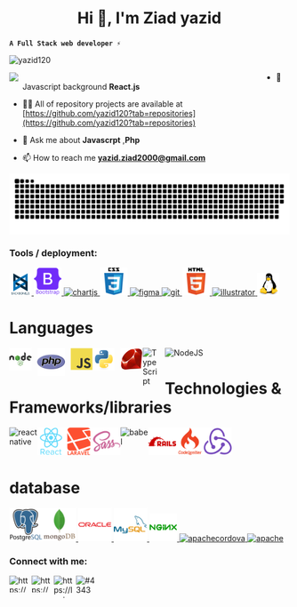 
<h1 align="center">Hi 👋, I'm Ziad yazid</h1>

**`A Full Stack web developer ⚡`**

<p align="left"> <img src="https://komarev.com/ghpvc/?username=yazid120&label=Profile%20views&color=0e75b6&style=flat" alt="yazid120" /> </p>
<img align="left" width="480" src="https://github-readme-stats-git-masterrstaa-rickstaa.vercel.app/api?username=yazid120&theme=monokai" show_icons=true count_private=true />

- 🌱 Javascript background **React.js**

- 👨‍💻 All of repository projects are available at [https://github.com/yazid120?tab=repositories](https://github.com/yazid120?tab=repositories)

- 💬 Ask me about <b>Javascrpt</b> ,<b>Php</b>

- 📫 How to reach me **yazid.ziad2000@gmail.com**

<img align="center" src="https://github.com/ShinoKana/ShinoKana/blob/main/github-contribution-grid-snake.svg" width="1000" />


<h3 align="left"> Tools / deployment:</h3>
<p align="left"> <a href="https://backbonejs.org" target="_blank" rel="noreferrer"> <img src="https://raw.githubusercontent.com/devicons/devicon/master/icons/backbonejs/backbonejs-original-wordmark.svg" alt="backbonejs" width="40" height="40"/> </a> <a href="https://getbootstrap.com" target="_blank" rel="noreferrer"> <img src="https://raw.githubusercontent.com/devicons/devicon/master/icons/bootstrap/bootstrap-plain-wordmark.svg" alt="bootstrap" width="50" height="50"/> </a> <a href="https://www.chartjs.org" target="_blank" rel="noreferrer"> <img src="https://www.chartjs.org/media/logo-title.svg" alt="chartjs" width="50" height="50"/> </a> <a href="https://www.w3schools.com/css/" target="_blank" rel="noreferrer"> <img src="https://raw.githubusercontent.com/devicons/devicon/master/icons/css3/css3-original-wordmark.svg" alt="css3" width="50" height="50"/> </a> <a href="https://www.figma.com/" target="_blank" rel="noreferrer"> <img src="https://www.vectorlogo.zone/logos/figma/figma-icon.svg" alt="figma" width="40" height="40"/> </a> <a href="https://git-scm.com/" target="_blank" rel="noreferrer"> <img src="https://www.vectorlogo.zone/logos/git-scm/git-scm-icon.svg" alt="git" width="40" height="40"/> </a> <a href="https://www.w3.org/html/" target="_blank" rel="noreferrer"> <img src="https://raw.githubusercontent.com/devicons/devicon/master/icons/html5/html5-original-wordmark.svg" alt="html5" width="50" height="50"/> </a> <a href="https://www.adobe.com/in/products/illustrator.html" target="_blank" rel="noreferrer"> <img src="https://www.vectorlogo.zone/logos/adobe_illustrator/adobe_illustrator-icon.svg" alt="illustrator" width="40" height="40"/> </a> <a href="https://www.linux.org/" target="_blank" rel="noreferrer"> <img src="https://raw.githubusercontent.com/devicons/devicon/master/icons/linux/linux-original.svg" alt="linux" width="40" height="40"/> </a> 

# Languages
  <a href="https://nodejs.org" target="_blank" rel="noreferrer"> <img align="left" src="https://raw.githubusercontent.com/devicons/devicon/master/icons/nodejs/nodejs-original-wordmark.svg" alt="nodejs" width="40" height="40" style="padding-right:10px;"/> </a>
  <a href="https://www.php.net" target="_blank" rel="noreferrer"> <img align="left" src="https://raw.githubusercontent.com/devicons/devicon/master/icons/php/php-original.svg" alt="php" width="50" height="50" style="padding-right:10px;"/> </a> <a href="https://developer.mozilla.org/en-US/docs/Web/JavaScript" target="_blank" rel="noreferrer"> <img align="left" src="https://raw.githubusercontent.com/devicons/devicon/master/icons/javascript/javascript-original.svg" alt="javascript" width="40" height="40"/> </a> <a href="https://www.python.org" target="_blank" rel="noreferrer"><img align="left" src="https://raw.githubusercontent.com/devicons/devicon/master/icons/python/python-original.svg" alt="python" width="40" height="40" style="padding-right:10px;" /> </a> 
  <a href="https://www.ruby-lang.org/en/" target="_blank" rel="noreferrer"><img align="left" src="https://raw.githubusercontent.com/devicons/devicon/master/icons/ruby/ruby-original.svg" alt="python" width="40" height="40"/> </a> 
  <img align="left" alt="TypeScript" width="30px" style="padding-right:10px;" src="https://cdn.jsdelivr.net/gh/devicons/devicon/icons/typescript/typescript-plain.svg" />
  <img alt="NodeJS" width="30px" style="padding-right:10px;" src="https://cdn.jsdelivr.net/gh/devicons/devicon/icons/nodejs/nodejs-original.svg" /> </br>
  
# Technologies & Frameworks/libraries
  <a href="https://reactnative.dev/" target="_blank" rel="noreferrer"> <img align="left" src="https://reactnative.dev/img/header_logo.svg" alt="reactnative" width="50" height="50"/> </a>  <a href="https://reactjs.org/" target="_blank" rel="noreferrer"> <img align="left" src="https://raw.githubusercontent.com/devicons/devicon/master/icons/react/react-original-wordmark.svg" alt="react" width="50" height="50"/> </a><a href="https://laravel.com/" target="_blank" rel="noreferrer"> <img align="left" src="https://raw.githubusercontent.com/devicons/devicon/master/icons/laravel/laravel-plain-wordmark.svg" alt="laravel" width="50" height="50"/> </a> <a href="https://redux.js.org" target="_blank" rel="noreferrer"><img src="https://raw.githubusercontent.com/devicons/devicon/master/icons/redux/redux-original.svg" alt="redux" width="50" height="50"/> </a> <a href="https://sass-lang.com" target="_blank" rel="noreferrer"><img align="left" src="https://raw.githubusercontent.com/devicons/devicon/master/icons/sass/sass-original.svg" alt="sass" width="50" height="50"/> </a> <a href="https://babeljs.io/" target="_blank" rel="noreferrer"> <img align="left" src="https://www.vectorlogo.zone/logos/babeljs/babeljs-icon.svg" alt="babel" width="50" height="50"/> </a> <a href="https://rubyonrails.org/" target="_blank" rel="noreferrer"> <img align="left" src="https://raw.githubusercontent.com/devicons/devicon/master/icons/rails/rails-plain-wordmark.svg" alt="rails" width="50" height="50"/></a><a href="https://codeigniter.com/" target="_blank" rel="noreferrer"> <img align="left" src="https://raw.githubusercontent.com/devicons/devicon/master/icons/codeigniter/codeigniter-plain-wordmark.svg" alt="rails" width="50" height="50"/></a>
  
# database
<a href="https://www.mongodb.com/" target="_blank" rel="noreferrer"> <img src="https://raw.githubusercontent.com/devicons/devicon/master/icons/mongodb/mongodb-original-wordmark.svg" alt="mongodb" width="60" height="60"/> </a> <a href="https://www.oracle.com/" target="_blank" rel="noreferrer"> <img src="https://raw.githubusercontent.com/devicons/devicon/master/icons/oracle/oracle-original.svg" alt="oracle" width="60" height="60"/> </a> <a href="https://www.mysql.com/" target="_blank" rel="noreferrer"> <img src="https://raw.githubusercontent.com/devicons/devicon/master/icons/mysql/mysql-original-wordmark.svg" alt="mysql" width="60" height="60"/> </a> <a href="https://www.postgresql.org/" target="_blank" rel="noreferrer"> <img align="left" src="https://raw.githubusercontent.com/devicons/devicon/master/icons/postgresql/postgresql-original-wordmark.svg" alt="postgresql" width="60" height="60"/> </a> 
<a href="https://www.nginx.com" target="_blank" rel="noreferrer"> <img src="https://raw.githubusercontent.com/devicons/devicon/master/icons/nginx/nginx-original.svg" alt="nginx" width="50" height="50"/> </a> <a href="https://cordova.apache.org/" target="_blank" rel="noreferrer"> <img src="https://www.vectorlogo.zone/logos/apache_cordova/apache_cordova-icon.svg" alt="apachecordova" width="50" height="50"/> </a> <a href="https://httpd.apache.org/" target="_blank" rel="noreferrer"><img src="https://www.vectorlogo.zone/logos/apache/apache-icon.svg" alt="apache" width="50" height="50"/> </a>

<h3 align="left">Connect with me:</h3>
<p align="left">
<a href="https://linkedin.com/in/ziad-mouhamed-yazid-802057218/" target="blank"><img align="left"  src="https://raw.githubusercontent.com/rahuldkjain/github-profile-readme-generator/master/src/images/icons/Social/linked-in-alt.svg" alt="https://www.linkedin.com/in/ziad-mouhamed-yazid-802057218/" height="30" width="40" /></a>
<a href="https://instagram.com/yazid.ziad/" target="blank"><img align="left" src="https://raw.githubusercontent.com/rahuldkjain/github-profile-readme-generator/master/src/images/icons/Social/instagram.svg" alt="https://www.instagram.com/yazid.ziad/" height="30" width="40" /></a>
<a href="https://leetcode.com/kevinmak12/" target="blank"><img align="left" src="https://raw.githubusercontent.com/rahuldkjain/github-profile-readme-generator/master/src/images/icons/Social/leet-code.svg" alt="https://leetcode.com/kevinmak12/" height="40" width="40" /></a>
<a href="https://discord.gg/#4343" target="blank"><img align="left" src="https://raw.githubusercontent.com/rahuldkjain/github-profile-readme-generator/master/src/images/icons/Social/discord.svg" alt="#4343" height="50" width="40" /></a>
</p>
